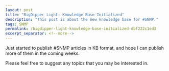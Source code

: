 ```yaml
---
layout: post
title: "BigDipper Light: Knowledge Base Initialized"
description: "This post is about the new knowledge base for #SNMP."
tags: SNMP
permalink: /bigdipper-light-knowledge-base-initialized-dbf222c1ed3
excerpt_separator: <!--more-->
---
```

Just started to publish #SNMP articles in KB format, and hope I can publish more of them in the coming weeks.

Please feel free to suggest any topics that you may be interested in.
<!--more-->